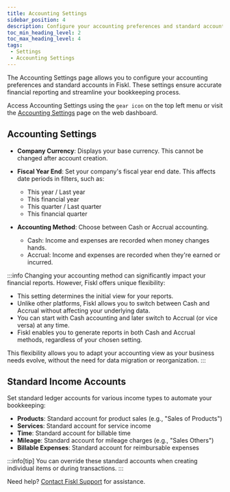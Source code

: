 ```yaml
---
title: Accounting Settings
sidebar_position: 4
description: Configure your accounting preferences and standard accounts in Fiskl
toc_min_heading_level: 2
toc_max_heading_level: 4
tags:
 - Settings
 - Accounting Settings
---
```


The Accounting Settings page allows you to configure your accounting preferences and standard accounts in Fiskl. These settings ensure accurate financial reporting and streamline your bookkeeping process.

Access Accounting Settings using the `gear icon` on the top left menu or visit the [Accounting Settings](https://my.fiskl.com/accounting-settings) page on the web dashboard.

## Accounting Settings

- **Company Currency**: Displays your base currency. This cannot be changed after account creation.

- **Fiscal Year End**: Set your company's fiscal year end date. This affects date periods in filters, such as:
  - This year / Last year
  - This financial year
  - This quarter / Last quarter
  - This financial quarter

- **Accounting Method**: Choose between Cash or Accrual accounting.
  - Cash: Income and expenses are recorded when money changes hands.
  - Accrual: Income and expenses are recorded when they're earned or incurred.

:::info
Changing your accounting method can significantly impact your financial reports. However, Fiskl offers unique flexibility:

- This setting determines the initial view for your reports.
- Unlike other platforms, Fiskl allows you to switch between Cash and Accrual without affecting your underlying data.
- You can start with Cash accounting and later switch to Accrual (or vice versa) at any time.
- Fiskl enables you to generate reports in both Cash and Accrual methods, regardless of your chosen setting.

This flexibility allows you to adapt your accounting view as your business needs evolve, without the need for data migration or reorganization.
:::

## Standard Income Accounts

Set standard ledger accounts for various income types to automate your bookkeeping:

- **Products**: Standard account for product sales (e.g., "Sales of Products")
- **Services**: Standard account for service income
- **Time**: Standard account for billable time
- **Mileage**: Standard account for mileage charges (e.g., "Sales Others")
- **Billable Expenses**: Standard account for reimbursable expenses

:::info[tip]
You can override these standard accounts when creating individual items or during transactions.
:::

Need help? [Contact Fiskl Support](mailto:support@fiskl.com) for assistance.